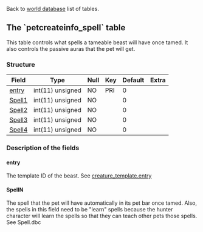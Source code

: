 Back to [world database](mangosdb_struct) list of tables.

The \`petcreateinfo\_spell\` table
----------------------------------

This table controls what spells a tameable beast will have once tamed. It also controls the passive auras that the pet will get.

### Structure

| **Field**                            | **Type**         | **Null** | **Key** | **Default** | **Extra** |
|--------------------------------------|------------------|----------|---------|-------------|-----------|
| [entry](Petcreateinfo_spell#entry)   | int(11) unsigned | NO       | PRI     | 0           |           |
| [Spell1](Petcreateinfo_spell#spelln) | int(11) unsigned | NO       |         | 0           |           |
| [Spell2](Petcreateinfo_spell#spelln) | int(11) unsigned | NO       |         | 0           |           |
| [Spell3](Petcreateinfo_spell#spelln) | int(11) unsigned | NO       |         | 0           |           |
| [Spell4](Petcreateinfo_spell#spelln) | int(11) unsigned | NO       |         | 0           |           |

### Description of the fields

#### entry

The template ID of the beast. See [creature\_template.entry](creature_template#entry)

#### SpellN

The spell that the pet will have automatically in its pet bar once tamed. Also, the spells in this field need to be "learn" spells because the hunter character will learn the spells so that they can teach other pets those spells. See Spell.dbc
